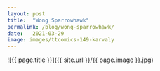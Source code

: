 ```yaml
---
layout: post
title:  "Wong Sparrowhawk"
permalink: /blog/wong-sparrowhawk/
date:   2021-03-29
image: images/ttcomics-149-karvaly
---
```

![{{ page.title }}]({{ site.url }}/{{ page.image }}.jpg)
